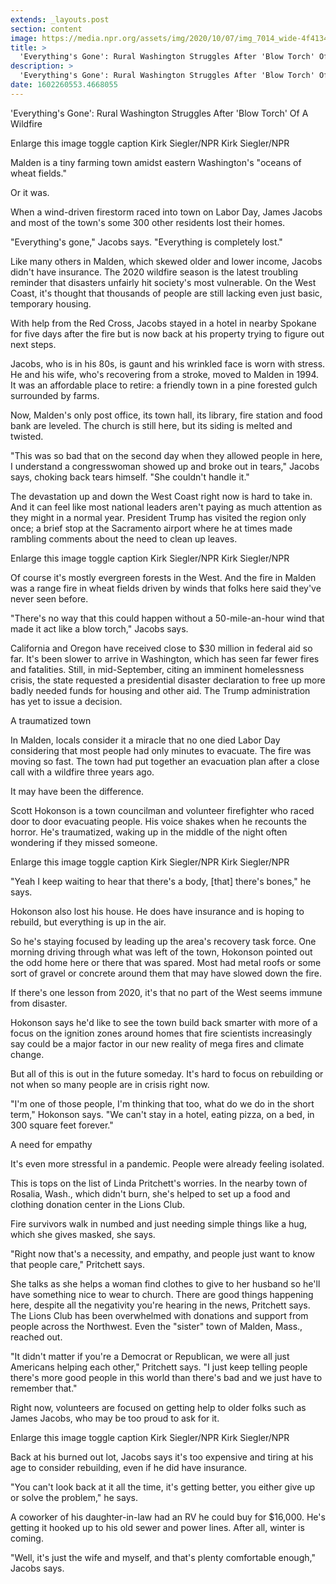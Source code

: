 ```yaml
--- 
extends: _layouts.post 
section: content 
image: https://media.npr.org/assets/img/2020/10/07/img_7014_wide-4f4134564aef6de6516e5642f7f034580243bcc0.jpg?s=1400 
title: > 
  'Everything's Gone': Rural Washington Struggles After 'Blow Torch' Of A Wildfire 
description: > 
  'Everything's Gone': Rural Washington Struggles After 'Blow Torch' Of A WildfireEnlarge this image toggle caption Kirk Siegler/NPR Kirk Siegler/NPRMalden is a tiny farming town amidst eastern Washington's "oceans of wheat fields."Enlarge this image toggle caption Kirk Siegler/NPR Kirk Siegler/NPROf course it's mostly evergreen forests in the West."There's no way that this could happen without a 50-mile-an-hour wind that made it act like a blow torch," Jacobs says.Enlarge this image toggle caption Kirk Siegler/NPR Kirk Siegler/NPR"Yeah I keep waiting to hear that there's a body, [that] there's bones," he says.Enlarge this image toggle caption Kirk Siegler/NPR Kirk Siegler/NPRBack at his burned out lot, Jacobs says it's too expensive and tiring at his age to consider rebuilding, even if he did have insurance. 
date: 1602260553.4668055 
--- 
```

'Everything's Gone': Rural Washington Struggles After 'Blow Torch' Of A Wildfire

Enlarge this image toggle caption Kirk Siegler/NPR Kirk Siegler/NPR

Malden is a tiny farming town amidst eastern Washington's "oceans of wheat fields."

Or it was.

When a wind-driven firestorm raced into town on Labor Day, James Jacobs and most of the town's some 300 other residents lost their homes.

"Everything's gone," Jacobs says. "Everything is completely lost."

Like many others in Malden, which skewed older and lower income, Jacobs didn't have insurance. The 2020 wildfire season is the latest troubling reminder that disasters unfairly hit society's most vulnerable. On the West Coast, it's thought that thousands of people are still lacking even just basic, temporary housing.

With help from the Red Cross, Jacobs stayed in a hotel in nearby Spokane for five days after the fire but is now back at his property trying to figure out next steps.

Jacobs, who is in his 80s, is gaunt and his wrinkled face is worn with stress. He and his wife, who's recovering from a stroke, moved to Malden in 1994. It was an affordable place to retire: a friendly town in a pine forested gulch surrounded by farms.

Now, Malden's only post office, its town hall, its library, fire station and food bank are leveled. The church is still here, but its siding is melted and twisted.

"This was so bad that on the second day when they allowed people in here, I understand a congresswoman showed up and broke out in tears," Jacobs says, choking back tears himself. "She couldn't handle it."

The devastation up and down the West Coast right now is hard to take in. And it can feel like most national leaders aren't paying as much attention as they might in a normal year. President Trump has visited the region only once; a brief stop at the Sacramento airport where he at times made rambling comments about the need to clean up leaves.

Enlarge this image toggle caption Kirk Siegler/NPR Kirk Siegler/NPR

Of course it's mostly evergreen forests in the West. And the fire in Malden was a range fire in wheat fields driven by winds that folks here said they've never seen before.

"There's no way that this could happen without a 50-mile-an-hour wind that made it act like a blow torch," Jacobs says.

California and Oregon have received close to $30 million in federal aid so far. It's been slower to arrive in Washington, which has seen far fewer fires and fatalities. Still, in mid-September, citing an imminent homelessness crisis, the state requested a presidential disaster declaration to free up more badly needed funds for housing and other aid. The Trump administration has yet to issue a decision.

A traumatized town

In Malden, locals consider it a miracle that no one died Labor Day considering that most people had only minutes to evacuate. The fire was moving so fast. The town had put together an evacuation plan after a close call with a wildfire three years ago.

It may have been the difference.

Scott Hokonson is a town councilman and volunteer firefighter who raced door to door evacuating people. His voice shakes when he recounts the horror. He's traumatized, waking up in the middle of the night often wondering if they missed someone.

Enlarge this image toggle caption Kirk Siegler/NPR Kirk Siegler/NPR

"Yeah I keep waiting to hear that there's a body, [that] there's bones," he says.

Hokonson also lost his house. He does have insurance and is hoping to rebuild, but everything is up in the air.

So he's staying focused by leading up the area's recovery task force. One morning driving through what was left of the town, Hokonson pointed out the odd home here or there that was spared. Most had metal roofs or some sort of gravel or concrete around them that may have slowed down the fire.

If there's one lesson from 2020, it's that no part of the West seems immune from disaster.

Hokonson says he'd like to see the town build back smarter with more of a focus on the ignition zones around homes that fire scientists increasingly say could be a major factor in our new reality of mega fires and climate change.

But all of this is out in the future someday. It's hard to focus on rebuilding or not when so many people are in crisis right now.

"I'm one of those people, I'm thinking that too, what do we do in the short term," Hokonson says. "We can't stay in a hotel, eating pizza, on a bed, in 300 square feet forever."

A need for empathy

It's even more stressful in a pandemic. People were already feeling isolated.

This is tops on the list of Linda Pritchett's worries. In the nearby town of Rosalia, Wash., which didn't burn, she's helped to set up a food and clothing donation center in the Lions Club.

Fire survivors walk in numbed and just needing simple things like a hug, which she gives masked, she says.

"Right now that's a necessity, and empathy, and people just want to know that people care," Pritchett says.

She talks as she helps a woman find clothes to give to her husband so he'll have something nice to wear to church. There are good things happening here, despite all the negativity you're hearing in the news, Pritchett says. The Lions Club has been overwhelmed with donations and support from people across the Northwest. Even the "sister" town of Malden, Mass., reached out.

"It didn't matter if you're a Democrat or Republican, we were all just Americans helping each other," Pritchett says. "I just keep telling people there's more good people in this world than there's bad and we just have to remember that."

Right now, volunteers are focused on getting help to older folks such as James Jacobs, who may be too proud to ask for it.

Enlarge this image toggle caption Kirk Siegler/NPR Kirk Siegler/NPR

Back at his burned out lot, Jacobs says it's too expensive and tiring at his age to consider rebuilding, even if he did have insurance.

"You can't look back at it all the time, it's getting better, you either give up or solve the problem," he says.

A coworker of his daughter-in-law had an RV he could buy for $16,000. He's getting it hooked up to his old sewer and power lines. After all, winter is coming.

"Well, it's just the wife and myself, and that's plenty comfortable enough," Jacobs says.